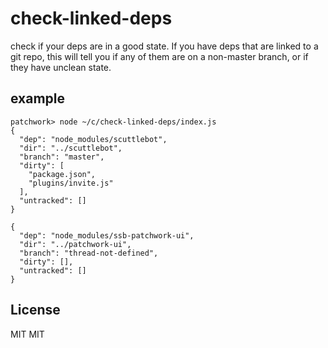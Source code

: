 # check-linked-deps

check if your deps are in a good state.
If you have deps that are linked to a git repo,
this will tell you if any of them are on a non-master branch,
or if they have unclean state.

## example

```
patchwork> node ~/c/check-linked-deps/index.js
{
  "dep": "node_modules/scuttlebot",
  "dir": "../scuttlebot",
  "branch": "master",
  "dirty": [
    "package.json",
    "plugins/invite.js"
  ],
  "untracked": []
}

{
  "dep": "node_modules/ssb-patchwork-ui",
  "dir": "../patchwork-ui",
  "branch": "thread-not-defined",
  "dirty": [],
  "untracked": []
}

```

## License

MIT
MIT
